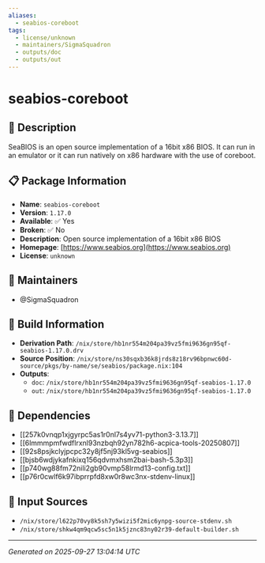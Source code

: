 ```yaml
---
aliases:
  - seabios-coreboot
tags:
  - license/unknown
  - maintainers/SigmaSquadron
  - outputs/doc
  - outputs/out
---
```


# seabios-coreboot

## 📝 Description

SeaBIOS is an open source implementation of a 16bit x86 BIOS.
It can run in an emulator or it can run natively on x86 hardware with the
use of coreboot.


## 📋 Package Information

- **Name**: `seabios-coreboot`
- **Version**: `1.17.0`
- **Available**: ✅ Yes
- **Broken**: ✅ No
- **Description**: Open source implementation of a 16bit x86 BIOS
- **Homepage**: [https://www.seabios.org](https://www.seabios.org)
- **License**: `unknown`
## 👥 Maintainers

- @SigmaSquadron


## 🔧 Build Information

- **Derivation Path**: `/nix/store/hb1nr554m204pa39vz5fmi9636gn95qf-seabios-1.17.0.drv`
- **Source Position**: `/nix/store/ns30sqxb36k8jrds8z18rv96bpnwc60d-source/pkgs/by-name/se/seabios/package.nix:104`
- **Outputs**:
  - `doc`:  `/nix/store/hb1nr554m204pa39vz5fmi9636gn95qf-seabios-1.17.0`
  - `out`:  `/nix/store/hb1nr554m204pa39vz5fmi9636gn95qf-seabios-1.17.0`

## 🔗 Dependencies

- [[257k0vnqp1xjgyrpc5as1r0nl7s4yv71-python3-3.13.7]]
- [[6lmmmpmfwdflrxnl93nzbqh92yn782h6-acpica-tools-20250807]]
- [[92s8psjkclyjpcpc32y8jf5nj93kl5vg-seabios]]
- [[bjsb6wdjykafnkixq156qdvmxhsm2bai-bash-5.3p3]]
- [[p740wg88fm72nili2gb90vmp58lrmd13-config.txt]]
- [[p76r0cwlf6k97ibprrpfd8xw0r8wc3nx-stdenv-linux]]

## 📁 Input Sources

- `/nix/store/l622p70vy8k5sh7y5wizi5f2mic6ynpg-source-stdenv.sh`
- `/nix/store/shkw4qm9qcw5sc5n1k5jznc83ny02r39-default-builder.sh`

---
*Generated on 2025-09-27 13:04:14 UTC*
